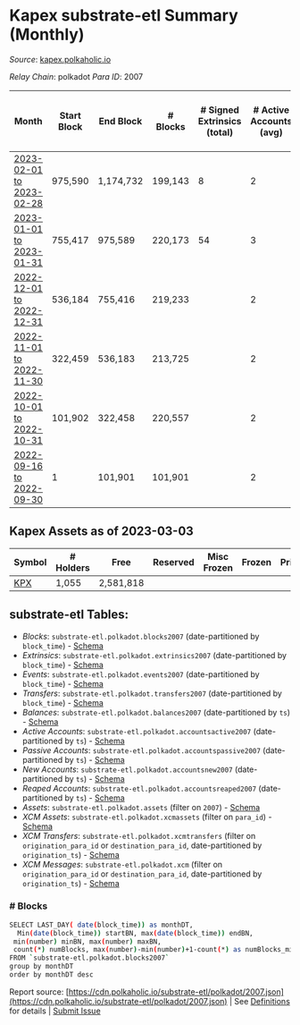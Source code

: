 # Kapex substrate-etl Summary (Monthly)

_Source_: [kapex.polkaholic.io](https://kapex.polkaholic.io)

*Relay Chain*: polkadot
*Para ID*: 2007



| Month | Start Block | End Block | # Blocks | # Signed Extrinsics (total) | # Active Accounts (avg) | # Addresses with Balances (max) | Issues |
| ----- | ----------- | --------- | -------- | --------------------------- | ----------------------- | ------------------------------- | ------ |
| [2023-02-01 to 2023-02-28](/polkadot/2007-kapex/2023-02-28.md) | 975,590 | 1,174,732 | 199,143 | 8 | 2 | 1,054 | -   |   
| [2023-01-01 to 2023-01-31](/polkadot/2007-kapex/2023-01-31.md) | 755,417 | 975,589 | 220,173 | 54 | 3 | 1,052 | -   |   
| [2022-12-01 to 2022-12-31](/polkadot/2007-kapex/2022-12-31.md) | 536,184 | 755,416 | 219,233 |  | 2 | 3 | -   |   
| [2022-11-01 to 2022-11-30](/polkadot/2007-kapex/2022-11-30.md) | 322,459 | 536,183 | 213,725 |  | 2 | 3 | -   |   
| [2022-10-01 to 2022-10-31](/polkadot/2007-kapex/2022-10-31.md) | 101,902 | 322,458 | 220,557 |  | 2 | 3 | -   |   
| [2022-09-16 to 2022-09-30](/polkadot/2007-kapex/2022-09-30.md) | 1 | 101,901 | 101,901 |  | 2 | 3 | -   |   

## Kapex Assets as of 2023-03-03



| Symbol | # Holders | Free | Reserved | Misc Frozen | Frozen | Price | AssetID | 
| ----- | --------- | ---- | -------- | ----------- | ------ | ----- | --- |
| [KPX](/polkadot/assets/KPX) | 1,055 | 2,581,818  |   |    |   |  |   `{"Token":"KPX"}` | 

## substrate-etl Tables:

* _Blocks_: `substrate-etl.polkadot.blocks2007` (date-partitioned by `block_time`) - [Schema](/schema/balances.json)
* _Extrinsics_: `substrate-etl.polkadot.extrinsics2007` (date-partitioned by `block_time`) - [Schema](/schema/extrinsics.json)
* _Events_: `substrate-etl.polkadot.events2007` (date-partitioned by `block_time`) - [Schema](/schema/events.json)
* _Transfers_: `substrate-etl.polkadot.transfers2007` (date-partitioned by `block_time`) - [Schema](/schema/transfers.json)
* _Balances_: `substrate-etl.polkadot.balances2007` (date-partitioned by `ts`) - [Schema](/schema/balances.json)
* _Active Accounts_: `substrate-etl.polkadot.accountsactive2007` (date-partitioned by `ts`) - [Schema](/schema/accountsactive.json)
* _Passive Accounts_: `substrate-etl.polkadot.accountspassive2007` (date-partitioned by `ts`) - [Schema](/schema/accountspassive.json)
* _New Accounts_: `substrate-etl.polkadot.accountsnew2007` (date-partitioned by `ts`) - [Schema](/schema/accountsnew.json)
* _Reaped Accounts_: `substrate-etl.polkadot.accountsreaped2007` (date-partitioned by `ts`) - [Schema](/schema/accountsreaped.json)
* _Assets_: `substrate-etl.polkadot.assets` (filter on `2007`) - [Schema](/schema/assets.json)
* _XCM Assets_: `substrate-etl.polkadot.xcmassets` (filter on `para_id`) - [Schema](/schema/xcmassets.json)
* _XCM Transfers_: `substrate-etl.polkadot.xcmtransfers` (filter on `origination_para_id` or `destination_para_id`, date-partitioned by `origination_ts`) - [Schema](/schema/xcmtransfers.json)
* _XCM Messages_: `substrate-etl.polkadot.xcm` (filter on `origination_para_id` or `destination_para_id`, date-partitioned by `origination_ts`) - [Schema](/schema/xcm.json)

### # Blocks
```bash
SELECT LAST_DAY( date(block_time)) as monthDT,
  Min(date(block_time)) startBN, max(date(block_time)) endBN, 
 min(number) minBN, max(number) maxBN, 
 count(*) numBlocks, max(number)-min(number)+1-count(*) as numBlocks_missing 
FROM `substrate-etl.polkadot.blocks2007` 
group by monthDT 
order by monthDT desc
```


Report source: [https://cdn.polkaholic.io/substrate-etl/polkadot/2007.json](https://cdn.polkaholic.io/substrate-etl/polkadot/2007.json) | See [Definitions](/DEFINITIONS.md) for details | [Submit Issue](https://github.com/colorfulnotion/substrate-etl/issues)
